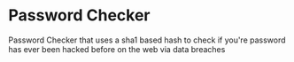# Password Checker
Password Checker that uses a sha1 based hash to check if you're password has ever been hacked before on the web via data breaches
